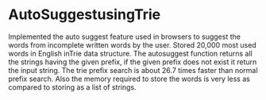 # AutoSuggestusingTrie
Implemented the auto suggest feature used in browsers to suggest the words from incomplete written words by the user.
Stored 20,000 most used words in English inTrie data structure.
The autosuggest function returns all the strings having the given prefix, if the given prefix does not exist it return the input string.
The trie prefix search is about 26.7 times faster than normal prefix search. Also the memory required to store the words is very less as compared to storing as a list of strings.
